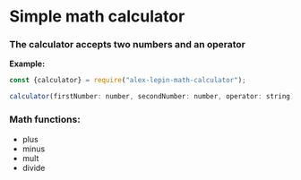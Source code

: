 # Simple math calculator

### The calculator accepts two numbers and an operator

**Example:**

```javascript
const {calculator} = require("alex-lepin-math-calculator");

calculator(firstNumber: number, secondNumber: number, operator: string);
```

### Math functions:

- plus
- minus
- mult
- divide
